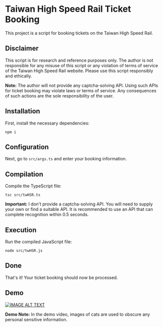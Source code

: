 # Taiwan High Speed Rail Ticket Booking

This project is a script for booking tickets on the Taiwan High Speed Rail.

## Disclaimer

This script is for research and reference purposes only. The author is not responsible for any misuse of this script or any violation of terms of service of the Taiwan High Speed Rail website. Please use this script responsibly and ethically.

**Note:** The author will not provide any captcha-solving API. Using such APIs for ticket booking may violate laws or terms of service. Any consequences of such actions are the sole responsibility of the user.

## Installation

First, install the necessary dependencies:
```
npm i
```

## Configuration

Next, go to `src/args.ts` and enter your booking information.

## Compilation

Compile the TypeScript file:
```
tsc src/twHSR.ts
```

**Important:** I don't provide a captcha-solving API. You will need to supply your own or find a suitable API. It is recommended to use an API that can complete recognition within 0.5 seconds.

## Execution

Run the compiled JavaScript file:
```
node src/twHSR.js
```

## Done

That's it! Your ticket booking should now be processed.

## Demo
[![IMAGE ALT TEXT](https://img.youtube.com/vi/CNtKH8V6xFM/0.jpg)](https://youtu.be/CNtKH8V6xFM)

**Demo Note:** In the demo video, images of cats are used to obscure any personal sensitive information.
